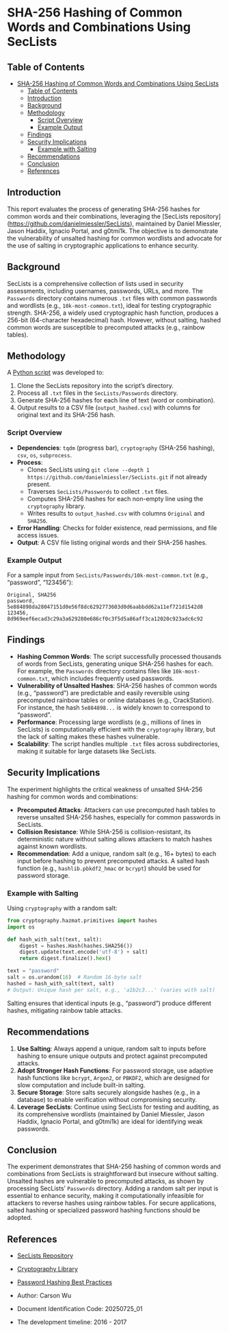 # SHA-256 Hashing of Common Words and Combinations Using SecLists

## Table of Contents
- [SHA-256 Hashing of Common Words and Combinations Using SecLists](#sha-256-hashing-of-common-words-and-combinations-using-seclists)
  - [Table of Contents](#table-of-contents)
  - [Introduction](#introduction)
  - [Background](#background)
  - [Methodology](#methodology)
    - [Script Overview](#script-overview)
    - [Example Output](#example-output)
  - [Findings](#findings)
  - [Security Implications](#security-implications)
    - [Example with Salting](#example-with-salting)
  - [Recommendations](#recommendations)
  - [Conclusion](#conclusion)
  - [References](#references)

## Introduction

This report evaluates the process of generating SHA-256 hashes for common words and their combinations, leveraging the [SecLists repository] (https://github.com/danielmiessler/SecLists), maintained by Daniel Miessler, Jason Haddix, Ignacio Portal, and g0tmi1k. The objective is to demonstrate the vulnerability of unsalted hashing for common wordlists and advocate for the use of salting in cryptographic applications to enhance security.

## Background

SecLists is a comprehensive collection of lists used in security assessments, including usernames, passwords, URLs, and more. The `Passwords` directory contains numerous `.txt` files with common passwords and wordlists (e.g., `10k-most-common.txt`), ideal for testing cryptographic strength. SHA-256, a widely used cryptographic hash function, produces a 256-bit (64-character hexadecimal) hash. However, without salting, hashed common words are susceptible to precomputed attacks (e.g., rainbow tables).

## Methodology

A [Python script](20250725_01.py) was developed to:

1. Clone the SecLists repository into the script’s directory.
2. Process all `.txt` files in the `SecLists/Passwords` directory.
3. Generate SHA-256 hashes for each line of text (word or combination).
4. Output results to a CSV file (`output_hashed.csv`) with columns for original text and its SHA-256 hash.

### Script Overview

- **Dependencies**: `tqdm` (progress bar), `cryptography` (SHA-256 hashing), `csv`, `os`, `subprocess`.
- **Process**:
  - Clones SecLists using `git clone --depth 1 https://github.com/danielmiessler/SecLists.git` if not already present.
  - Traverses `SecLists/Passwords` to collect `.txt` files.
  - Computes SHA-256 hashes for each non-empty line using the `cryptography` library.
  - Writes results to `output_hashed.csv` with columns `Original` and `SHA256`.
- **Error Handling**: Checks for folder existence, read permissions, and file access issues.
- **Output**: A CSV file listing original words and their SHA-256 hashes.

### Example Output

For a sample input from `SecLists/Passwords/10k-most-common.txt` (e.g., “password”, “123456”):

```
Original, SHA256
password, 5e884898da28047151d0e56f8dc6292773603d0d6aabbdd62a11ef721d1542d8
123456, 8d969eef6ecad3c29a3a629280e686cf0c3f5d5a86aff3ca12020c923adc6c92
```

## Findings

- **Hashing Common Words**: The script successfully processed thousands of words from SecLists, generating unique SHA-256 hashes for each. For example, the `Passwords` directory contains files like `10k-most-common.txt`, which includes frequently used passwords.
- **Vulnerability of Unsalted Hashes**: SHA-256 hashes of common words (e.g., “password”) are predictable and easily reversible using precomputed rainbow tables or online databases (e.g., CrackStation). For instance, the hash `5e884898...` is widely known to correspond to “password”.
- **Performance**: Processing large wordlists (e.g., millions of lines in SecLists) is computationally efficient with the `cryptography` library, but the lack of salting makes these hashes vulnerable.
- **Scalability**: The script handles multiple `.txt` files across subdirectories, making it suitable for large datasets like SecLists.

## Security Implications

The experiment highlights the critical weakness of unsalted SHA-256 hashing for common words and combinations:

- **Precomputed Attacks**: Attackers can use precomputed hash tables to reverse unsalted SHA-256 hashes, especially for common passwords in SecLists.
- **Collision Resistance**: While SHA-256 is collision-resistant, its deterministic nature without salting allows attackers to match hashes against known wordlists.
- **Recommendation**: Add a unique, random salt (e.g., 16+ bytes) to each input before hashing to prevent precomputed attacks. A salted hash function (e.g., `hashlib.pbkdf2_hmac` or `bcrypt`) should be used for password storage.

### Example with Salting

Using `cryptography` with a random salt:

```python
from cryptography.hazmat.primitives import hashes
import os

def hash_with_salt(text, salt):
    digest = hashes.Hash(hashes.SHA256())
    digest.update(text.encode('utf-8') + salt)
    return digest.finalize().hex()

text = "password"
salt = os.urandom(16)  # Random 16-byte salt
hashed = hash_with_salt(text, salt)
# Output: Unique hash per salt, e.g., 'a1b2c3...' (varies with salt)
```

Salting ensures that identical inputs (e.g., “password”) produce different hashes, mitigating rainbow table attacks.

## Recommendations

1. **Use Salting**: Always append a unique, random salt to inputs before hashing to ensure unique outputs and protect against precomputed attacks.
2. **Adopt Stronger Hash Functions**: For password storage, use adaptive hash functions like `bcrypt`, `Argon2`, or `PBKDF2`, which are designed for slow computation and include built-in salting.
3. **Secure Storage**: Store salts securely alongside hashes (e.g., in a database) to enable verification without compromising security.
4. **Leverage SecLists**: Continue using SecLists for testing and auditing, as its comprehensive wordlists (maintained by Daniel Miessler, Jason Haddix, Ignacio Portal, and g0tmi1k) are ideal for identifying weak passwords.

## Conclusion

The experiment demonstrates that SHA-256 hashing of common words and combinations from SecLists is straightforward but insecure without salting. Unsalted hashes are vulnerable to precomputed attacks, as shown by processing SecLists’ `Passwords` directory. Adding a random salt per input is essential to enhance security, making it computationally infeasible for attackers to reverse hashes using rainbow tables. For secure applications, salted hashing or specialized password hashing functions should be adopted.

## References

- [SecLists Repository](https://github.com/danielmiessler/SecLists)
- [Cryptography Library](https://cryptography.io/)
- [Password Hashing Best Practices](https://cheatsheetseries.owasp.org/cheatsheets/Password_Storage_Cheat_Sheet.html)

- Author: Carson Wu
- Document Identification Code: 20250725_01
- The development timeline: 2016 - 2017